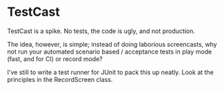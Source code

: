 TestCast
========

TestCast is a spike.
No tests, the code is ugly, and not production.

The idea, however, is simple; instead of doing laborious screencasts, why not run your automated scenario based /
acceptance tests in play mode (fast, and for CI) or record mode?

I've still to write a test runner for JUnit to pack this up neatly. Look at the principles in the RecordScreen class.